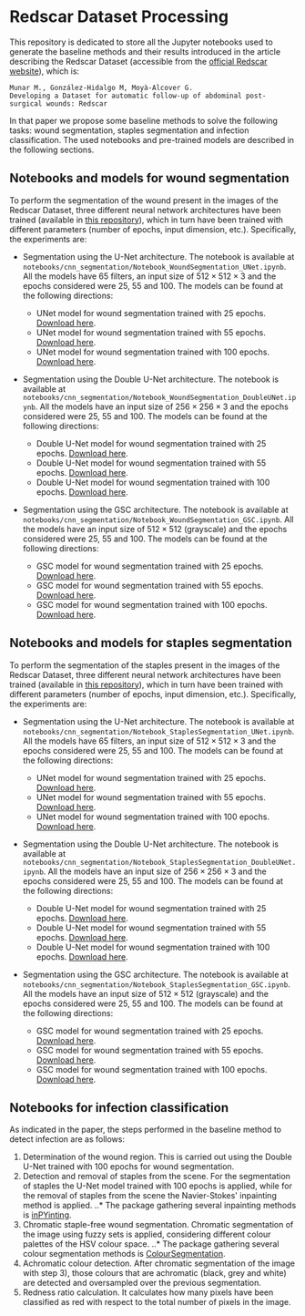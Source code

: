 # Redscar Dataset Processing

This repository is dedicated to store all the Jupyter notebooks used to generate the baseline methods and their results introduced in the article describing the Redscar Dataset (accessible from the [official Redscar website](http://redscar.uib.es/)), which is:

```
Munar M., González-Hidalgo M, Moyà-Alcover G. 
Developing a Dataset for automatic follow-up of abdominal post-surgical wounds: Redscar
``` 

In that paper we propose some baseline methods to solve the following tasks: wound segmentation, staples segmentation and infection classification. The used notebooks and pre-trained models are described in the following sections.

## Notebooks and models for wound segmentation

To perform the segmentation of the wound present in the images of the Redscar Dataset, three different neural network architectures have been trained (available in [this repository](https://github.com/mmunar97/cnn_architectures)), which in turn have been trained with different parameters (number of epochs, input dimension, etc.). Specifically, the experiments are: 

* Segmentation using the U-Net architecture. The notebook is available at `notebooks/cnn_segmentation/Notebook_WoundSegmentation_UNet.ipynb`. All the models have 65 filters, an input size of $512\times 512\times 3$ and the epochs considered were 25, 55 and 100. The models can be found at the following directions:
  - UNet model for wound segmentation trained with 25 epochs. [Download here](https://sourceforge.net/projects/redscar-dataset-processing/files/keras_models/UNet/EXPERIMENT1-WOUND/unet1_epochs%3D25_lr%3D3e-4_res%3D0.h5/download).
  - UNet model for wound segmentation trained with 55 epochs. [Download here](https://sourceforge.net/projects/redscar-dataset-processing/files/keras_models/UNet/EXPERIMENT1-WOUND/unet2_epochs%3D55_lr%3D3e-4_res%3D0.h5/download).
  - UNet model for wound segmentation trained with 100 epochs. [Download here](https://sourceforge.net/projects/redscar-dataset-processing/files/keras_models/UNet/EXPERIMENT1-WOUND/unet3_epochs%3D100_lr%3D3e-4_res%3D0.h5/download).

* Segmentation using the Double U-Net architecture. The notebook is available at `notebooks/cnn_segmentation/Notebook_WoundSegmentation_DoubleUNet.ipynb`. All the models have an input size of $256\times 256\times 3$ and the epochs considered were 25, 55 and 100. The models can be found at the following directions:
  - Double U-Net model for wound segmentation trained with 25 epochs. [Download here](https://sourceforge.net/projects/redscar-dataset-processing/files/keras_models/DoubleUNet/EXPERIMENT1-WOUND/dun1_epochs%3D25_lr%3D3e-5_res%3D0.h5/download).
  - Double U-Net model for wound segmentation trained with 55 epochs. [Download here](https://sourceforge.net/projects/redscar-dataset-processing/files/keras_models/DoubleUNet/EXPERIMENT1-WOUND/dun2_epochs%3D55_lr%3D3e-5_res%3D0.h5/download).
  - Double U-Net model for wound segmentation trained with 100 epochs. [Download here](https://sourceforge.net/projects/redscar-dataset-processing/files/keras_models/DoubleUNet/EXPERIMENT1-WOUND/dun3_epochs%3D100_lr%3D3e-5_res%3D0.h5/download).

* Segmentation using the GSC architecture. The notebook is available at `notebooks/cnn_segmentation/Notebook_WoundSegmentation_GSC.ipynb`. All the models have an input size of $512\times 512$ (grayscale) and the epochs considered were 25, 55 and 100. The models can be found at the following directions:
  - GSC model for wound segmentation trained with 25 epochs. [Download here](https://sourceforge.net/projects/redscar-dataset-processing/files/keras_models/GSC/EXPERIMENT1-WOUND/gsc1_epochs%3D25_lr%3D3e-5_res%3D0.h5/download).
  - GSC model for wound segmentation trained with 55 epochs. [Download here](https://sourceforge.net/projects/redscar-dataset-processing/files/keras_models/GSC/EXPERIMENT1-WOUND/gsc2_epochs%3D55_lr%3D3e-5_res%3D0.h5/download).
  - GSC model for wound segmentation trained with 100 epochs. [Download here](https://sourceforge.net/projects/redscar-dataset-processing/files/keras_models/GSC/EXPERIMENT1-WOUND/gsc3_epochs%3D100_lr%3D3e-5_res%3D0.h5/download).

## Notebooks and models for staples segmentation

To perform the segmentation of the staples present in the images of the Redscar Dataset, three different neural network architectures have been trained (available in [this repository](https://github.com/mmunar97/cnn_architectures)), which in turn have been trained with different parameters (number of epochs, input dimension, etc.). Specifically, the experiments are: 

* Segmentation using the U-Net architecture. The notebook is available at `notebooks/cnn_segmentation/Notebook_StaplesSegmentation_UNet.ipynb`. All the models have 65 filters, an input size of $512\times 512\times 3$ and the epochs considered were 25, 55 and 100. The models can be found at the following directions:
  - UNet model for wound segmentation trained with 25 epochs. [Download here](https://sourceforge.net/projects/redscar-dataset-processing/files/keras_models/UNet/EXPERIMENT2-STAPLES/unet1_epochs%3D25_lr%3D3e-4_res%3D0.h5/download).
  - UNet model for wound segmentation trained with 55 epochs. [Download here](https://sourceforge.net/projects/redscar-dataset-processing/files/keras_models/UNet/EXPERIMENT2-STAPLES/unet2_epochs%3D55_lr%3D3e-4_res%3D0.h5/download).
  - UNet model for wound segmentation trained with 100 epochs. [Download here](https://sourceforge.net/projects/redscar-dataset-processing/files/keras_models/UNet/EXPERIMENT2-STAPLES/unet3_epochs%3D100_lr%3D3e-4_res%3D0.h5/download).

* Segmentation using the Double U-Net architecture. The notebook is available at `notebooks/cnn_segmentation/Notebook_StaplesSegmentation_DoubleUNet.ipynb`. All the models have an input size of $256\times 256\times 3$ and the epochs considered were 25, 55 and 100. The models can be found at the following directions:
  - Double U-Net model for wound segmentation trained with 25 epochs. [Download here](https://sourceforge.net/projects/redscar-dataset-processing/files/keras_models/DoubleUNet/EXPERIMENT2-STAPLES/dun1_epochs%3D25_lr%3D3e-5_res%3D0.h5/download).
  - Double U-Net model for wound segmentation trained with 55 epochs. [Download here](https://sourceforge.net/projects/redscar-dataset-processing/files/keras_models/DoubleUNet/EXPERIMENT2-STAPLES/dun2_epochs%3D55_lr%3D3e-5_res%3D0.h5/download).
  - Double U-Net model for wound segmentation trained with 100 epochs. [Download here](https://sourceforge.net/projects/redscar-dataset-processing/files/keras_models/DoubleUNet/EXPERIMENT2-STAPLES/dun3_epochs%3D100_lr%3D3e-5_res%3D0.h5/download).

* Segmentation using the GSC architecture. The notebook is available at `notebooks/cnn_segmentation/Notebook_StaplesSegmentation_GSC.ipynb`. All the models have an input size of $512\times 512$ (grayscale) and the epochs considered were 25, 55 and 100. The models can be found at the following directions:
  - GSC model for wound segmentation trained with 25 epochs. [Download here](https://sourceforge.net/projects/redscar-dataset-processing/files/keras_models/GSC/EXPERIMENT2-STAPLES/gsc1_epochs%3D25_lr%3D3e-5_res%3D0.h5/download).
  - GSC model for wound segmentation trained with 55 epochs. [Download here](https://sourceforge.net/projects/redscar-dataset-processing/files/keras_models/GSC/EXPERIMENT2-STAPLES/gsc2_epochs%3D55_lr%3D3e-5_res%3D0.h5/download).
  - GSC model for wound segmentation trained with 100 epochs. [Download here](https://sourceforge.net/projects/redscar-dataset-processing/files/keras_models/GSC/EXPERIMENT2-STAPLES/gsc3_epochs%3D100_lr%3D3e-5_res%3D0.h5/download).

## Notebooks for infection classification

As indicated in the paper, the steps performed in the baseline method to detect infection are as follows:

1. Determination of the wound region. This is carried out using the Double U-Net trained with 100 epochs for wound segmentation.
2. Detection and removal of staples from the scene. For the segmentation of staples the U-Net model trained with 100 epochs is applied, while for the removal of staples from the scene the Navier-Stokes' inpainting method is applied. 
..* The package gathering several inpainting methods is [inPYinting](https://github.com/mmunar97/inPYinting). 
4. Chromatic staple-free wound segmentation. Chromatic segmentation of the image using fuzzy sets is applied, considering different colour palettes of the HSV colour space.
..* The package gathering several colour segmentation methods is [ColourSegmentation](https://github.com/mmunar97/colour-segmentation). 
6. Achromatic colour detection. After chromatic segmentation of the image with step 3), those colours that are achromatic (black, grey and white) are detected and oversampled over the previous segmentation. 
7. Redness ratio calculation. It calculates how many pixels have been classified as red with respect to the total number of pixels in the image. 
